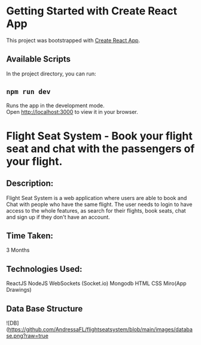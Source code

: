# Getting Started with Create React App

This project was bootstrapped with [Create React App](https://github.com/facebook/create-react-app).

## Available Scripts

In the project directory, you can run:

## `npm run dev`

Runs the app in the development mode.\
Open [http://localhost:3000](http://localhost:3000) to view it in your browser.

# Flight Seat System - Book your flight seat and chat with the passengers of your flight.

## Description:

Flight Seat System is a web application where users are able to book and Chat with people who have the same flight. The user needs to login to have access to the whole features, as search for their flights, book seats, chat and sign up if they don't have an account.

## Time Taken:

3 Months

## Technologies Used:

ReactJS
NodeJS
WebSockets (Socket.io)
Mongodb
HTML
CSS
Miro(App Drawings)

## Data Base Structure 

![DB](https://github.com/AndressaFL/flightseatsystem/blob/main/images/database.png?raw=true
